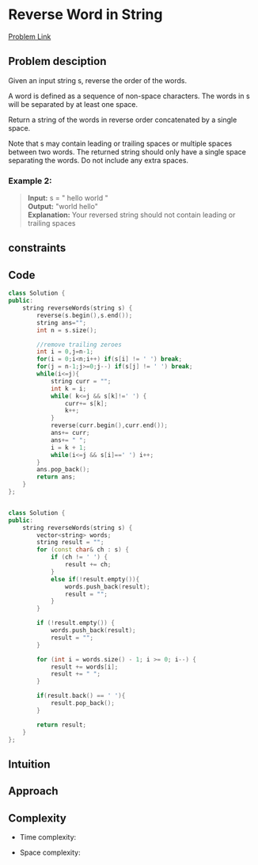 # Reverse Word in String
[Problem Link](https://leetcode.com/problems/reverse-words-in-a-string/)

## Problem desciption 
Given an input string s, reverse the order of the words.

A word is defined as a sequence of non-space characters. The words in s will be separated by at least one space.

Return a string of the words in reverse order concatenated by a single space.

Note that s may contain leading or trailing spaces or multiple spaces between two words. The returned string should only have a single space separating the words. Do not include any extra spaces.

### Example 2:

> **Input:** s = "  hello world  "<br>
> **Output:** "world hello"<br>
> **Explanation:** Your reversed string should not contain leading or trailing spaces<br>

## constraints


## Code
```cpp
class Solution {
public:
    string reverseWords(string s) {
        reverse(s.begin(),s.end());
        string ans="";
        int n = s.size();

        //remove trailing zeroes
        int i = 0,j=n-1;
        for(i = 0;i<n;i++) if(s[i] != ' ') break;
        for(j = n-1;j>=0;j--) if(s[j] != ' ') break;
        while(i<=j){
            string curr = "";
            int k = i;
            while( k<=j && s[k]!=' ') {
                curr+= s[k];
                k++;
            }
            reverse(curr.begin(),curr.end());
            ans+= curr;
            ans+= " ";
            i = k + 1;
            while(i<=j && s[i]==' ') i++;
        }
        ans.pop_back();
        return ans;
    }
};
```
```cpp

class Solution {
public:
    string reverseWords(string s) {
        vector<string> words;
        string result = "";
        for (const char& ch : s) {
            if (ch != ' ') {
                result += ch;
            } 
            else if(!result.empty()){
                words.push_back(result);
                result = "";
            }
        }

        if (!result.empty()) {
            words.push_back(result);
            result = "";
        }

        for (int i = words.size() - 1; i >= 0; i--) {
            result += words[i];
            result += " ";
        }

        if(result.back() == ' '){
            result.pop_back();
        }

        return result;
    }
};

```

## Intuition


## Approach


## Complexity
- Time complexity:


- Space complexity:
